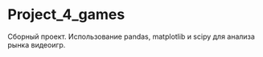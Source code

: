 # Project_4_games
Сборный проект. Использование pandas, matplotlib и scipy для анализа рынка видеоигр.
